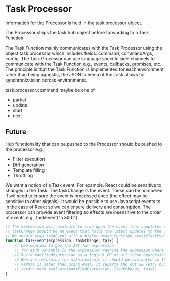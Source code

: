 # Task Processor

Information for the Processor is held in the task.processor object.

The Processor strips the task.hub object before forwarding to a Task Function.

The Task Function mainly communicates with the Task Processor using the object task.processor which includes fields: command, commandArgs, config. The Task Processor can use language specific side-channels to communicate with the Tsak Function e.g., events, callbacks, promises, etc. The principle is that the Task Function is implemented for each environment raher than being agnostic, the JSON schema of the Task allows for synchronizatsion across environments.

task.processor.command maybe be one of 
  * partial
  * update
  * start
  * next
## Future
Hub functionality that can be pushed to the Processor should be pushed to the processor e.g.,
* Filter execution
* Diff generation
* Template filling
* Throttling

 We want a notion of a Task event. For example, React could be sensitive to changes in the Task. The taskChange is the event. These can be numbered if wé need to ensure the event is processed once (the effect may be sensitive to other signals). It would be possible to use Javascript events to in the case of React so we can ensure delivery and consumption. The processor can provide event filtering so effects are insensitive to the order of events e.g., taskEvent("a && b") 

```javascript
// The expression will evaluate to true upon the event that completes the expression
// taskChange should be an event that holds the latest updates to the Task
// We should wrap taskEvent with a higher order function createTaskEvent then user only need call taskEvent without needing to pass in taskChnage and task each time. 
function taskEvent(expression, taskChange, task) {
    // Use exprima to get the AST for expression
    // for each variable in the expression rewrite the expresion where that variable is refered to as taskChange.variable while the other variables are task.variable
    // Build modifiedExpression as a logical OR of all these expression rewrites
    // Wee are returning the math.evaluate it should be evaluated in the context of where the function was called
    // mathjs is safer than using eval, it suports AND not && (etc) but we can rewrite && as AND during the rewrite step above.
    // return math.evaluate(modifiedExpression, {taskChange, task}) 
}
```
